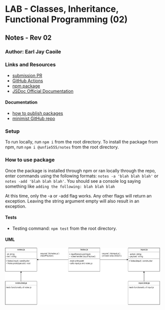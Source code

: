 # LAB - Classes, Inheritance, Functional Programming (02)

## Notes - Rev 02

### Author: Earl Jay Caoile

### Links and Resources

- [submission PR](https://github.com/earljay-caoile-401-advanced-javascript/notes/pull/1)
- [GitHub Actions](https://github.com/earljay-caoile-401-advanced-javascript/notes/actions)
- [npm package](https://www.npmjs.com/package/@unfie555/notes)
- [JSDoc Official Documentation](https://jsdoc.app/about-getting-started.html)

#### Documentation

- [how to publish packages](https://zellwk.com/blog/publish-to-npm/)
- [minimist GitHub repo](https://github.com/substack/minimist)

### Setup

To run locally, run `npm i` from the root directory.
To install the package from npm, run `npm i @unfie555/notes` from the root directory.

### How to use package

Once the package is installed through npm or ran locally through the repo, enter commands using the following formats: `notes -a 'blah blah blah'` or `notes -add 'blah blah blah'`. You should see a console log saying something like `adding the following: blah blah blah`

At this time, only the -a or -add flag works. Any other flags will return an exception. Leaving the string argument empty will also result in an exception.

#### Tests

- Testing command: `npm test` from the root directory.

#### UML

![UML Image](lab-01-uml.jpg "uml diagram")
